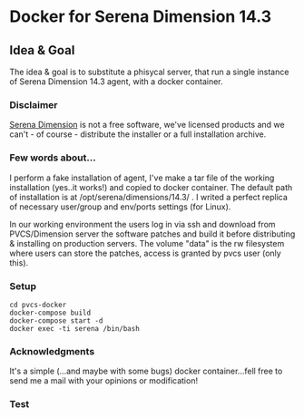 
# Docker for Serena Dimension 14.3

## Idea & Goal
The idea & goal is to substitute a phisycal server, that run a single instance of Serena Dimension 14.3 agent, with a docker container.

### Disclaimer
[Serena Dimension](https://www.microfocus.com/serena/?utm_medium=301&utm_source=serena.com/) is not a free software, we've licensed products and we can't - of course - distribute the installer or a full installation archive. 

### Few words about...

I perform a fake installation of agent, I've make a tar file of the working installation (yes..it works!) and copied to docker container. 
The default path of installation is at /opt/serena/dimensions/14.3/ .
I writed a perfect replica of necessary user/group and env/ports settings (for Linux).

In our working environment the users log in via ssh and download from PVCS/Dimension server the software patches and build it before distributing & installing on production servers. The volume "data" is the rw filesystem where users can store the patches, access is granted by pvcs user (only this).

### Setup

```
cd pvcs-docker
docker-compose build
docker-compose start -d 
docker exec -ti serena /bin/bash
```

### Acknowledgments

It's a simple (...and maybe with some bugs) docker container...fell free to send me a mail with your opinions or modification!

### Test